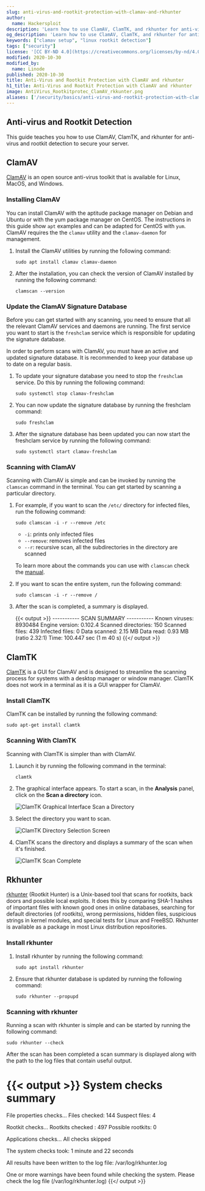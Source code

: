 ```yaml
---
slug: anti-virus-and-rootkit-protection-with-clamav-and-rkhunter
author:
  name: Hackersploit
description: 'Learn how to use ClamAV, ClamTK, and rkhunter for anti-virus and rootkit detection to secure your server.'
og_description: 'Learn how to use ClamAV, ClamTK, and rkhunter for anti-virus and rootkit detection to secure your server.'
keywords: ["clamav setup", "linux rootkit detection"]
tags: ["security"]
license: '[CC BY-ND 4.0](https://creativecommons.org/licenses/by-nd/4.0)'
modified: 2020-10-30
modified_by:
  name: Linode
published: 2020-10-30
title: Anti-Virus and Rootkit Protection with ClamAV and rkhunter
h1_title: Anti-Virus and Rootkit Protection with ClamAV and rkhunter
image: AntiVirus_Rootkitprotec_ClamAV_rkkunter.png
aliases: ['/security/basics/anti-virus-and-rootkit-protection-with-clamav-and-rkhunter/']
---
```


## Anti-virus and Rootkit Detection

This guide teaches you how to use ClamAV, ClamTK, and rkhunter for anti-virus and rootkit detection to secure your server.

## ClamAV

[ClamAV](https://www.clamav.net) is an open source anti-virus toolkit that is available for Linux, MacOS, and Windows.

### Installing ClamAV

You can install ClamAV with the aptitude package manager on Debian and Ubuntu or with the yum package manager on CentOS. The instructions in this guide show `apt` examples and can be adapted for CentOS with `yum`. ClamAV requires the the `clamav` utility and the `clamav-daemon` for management.

1.  Install the ClamAV utilities by running the following command:

        sudo apt install clamav clamav-daemon

1.  After the installation, you can check the version of ClamAV installed by running the following command:

        clamscan --version

### Update the ClamAV Signature Database

Before you can get started with any scanning, you need to ensure that all the relevant ClamAV services and daemons are running. The first service you want to start is the `freshclam` service which is responsible for updating the signature database.

In order to perform scans with ClamAV, you must have an active and updated signature database. It is recommended to keep your database up to date on a regular basis.

1.  To update your signature database you need to stop the `freshclam` service. Do this by running the following command:

        sudo systemctl stop clamav-freshclam

1.  You can now update the signature database by running the freshclam command:

        sudo freshclam

1.  After the signature database has been updated you can now start the freshclam service by running the following command:

        sudo systemctl start clamav-freshclam

### Scanning with ClamAV

Scanning with ClamAV is simple and can be invoked by running the `clamscan` command in the terminal. You can get started by scanning a particular directory.

1.  For example, if you want to scan the `/etc/` directory for infected files, run the following command:

        sudo clamscan -i -r --remove /etc

    - `-i`: prints only infected files
    - `--remove`: removes infected files
    - `--r`: recursive scan, all the subdirectories in the directory are scanned

    To learn more about the commands you can use with `clamscan` check the [manual](http://manpages.ubuntu.com/manpages/xenial/man1/clamscan.1.html).

1.  If you want to scan the entire system, run the following command:

        sudo clamscan -i -r --remove /

1.  After the scan is completed, a summary is displayed.

    {{< output >}}
----------- SCAN SUMMARY -----------
Known viruses: 8930484
Engine version: 0.102.4
Scanned directories: 150
Scanned files: 439
Infected files: 0
Data scanned: 2.15 MB
Data read: 0.93 MB (ratio 2.32:1)
Time: 100.447 sec (1 m 40 s)
{{</ output >}}

## ClamTK

[ClamTK](https://dave-theunsub.github.io/clamtk/) is a GUI for ClamAV and is designed to streamline the scanning process for systems with a desktop manager or window manager. ClamTK does not work in a terminal as it is a GUI wrapper for ClamAV.

### Install ClamTK

ClamTK can be installed by running the following command:

    sudo apt-get install clamtk

### Scanning With ClamTK

Scanning with ClamTK is simpler than with ClamAV.

1.  Launch it by running the following command in the terminal:

        clamtk

1.  The graphical interface appears. To start a scan, in the **Analysis** panel, click on the  **Scan a directory**  icon.

    ![ClamTK Graphical Interface Scan a Directory](anti-virus-rootkit-clamtk.png "ClamTK Graphical Interface Scan a Directory")

1.  Select the directory you want to scan.

    ![ClamTK Directory Selection Screen](anti-virus-clamtk-select-directory.png "ClamTK Directory Selection Screen")

1.  ClamTK scans the directory and displays a summary of the scan when it's finished.

    ![ClamTK Scan Complete](anti-virus-clamtk-scan-complete.png "ClamTK Scan Complete")

## Rkhunter

[rkhunter](http://rkhunter.sourceforge.net) (Rootkit Hunter) is a Unix-based tool that scans for rootkits, back doors and possible local exploits. It does this by comparing SHA-1 hashes of important files with known good ones in online databases, searching for default directories (of rootkits), wrong permissions, hidden files, suspicious strings in kernel modules, and special tests for Linux and FreeBSD. Rkhunter is available as a package in most Linux distribution repositories.

### Install rkhunter

1.  Install rkhunter by running the following command:

        sudo apt install rkhunter

1.  Ensure that rkhunter database is updated by running the following command:

        sudo rkhunter --propupd

### Scanning with rkhunter

Running a scan with rkhunter is simple and can be started by running the following command:

    sudo rkhunter --check

After the scan has been completed a scan summary is displayed along with the path to the log files that contain useful output.

{{< output >}}
System checks summary
=====================

File properties checks...
    Files checked: 144
    Suspect files: 4

Rootkit checks...
    Rootkits checked : 497
    Possible rootkits: 0

Applications checks...
    All checks skipped

The system checks took: 1 minute and 22 seconds

All results have been written to the log file: /var/log/rkhunter.log

One or more warnings have been found while checking the system.
Please check the log file (/var/log/rkhunter.log)
{{</ output >}}

